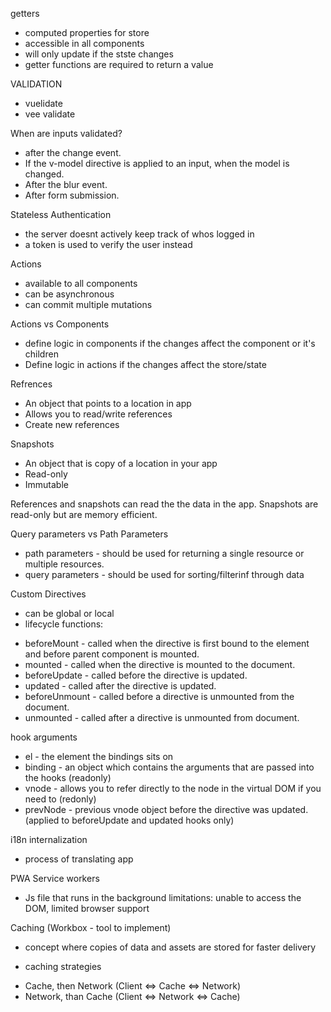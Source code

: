 getters 
- computed properties for store
- accessible in all components
- will only update if the stste changes
- getter functions are required to return a value


VALIDATION
- vuelidate 
- vee validate

When are inputs validated? 
- after the change event.
- If the v-model directive is applied to an input, when the model is changed. 
- After the blur event.
- After form submission.

Stateless Authentication
- the server doesnt actively keep track of whos logged in
- a token is used to verify the user instead

Actions
- available to all components
- can be asynchronous
- can commit multiple mutations

Actions vs Components
- define logic in components if the changes affect the component or it's children
- Define logic in actions if the changes affect the store/state

Refrences
- An object that points to a location in app
- Allows you to read/write references
- Create new references 

Snapshots 
- An object that is copy of a location in your app
- Read-only
- Immutable

References and snapshots can read the the data in the app. Snapshots are read-only but are memory efficient.

Query parameters vs Path Parameters
- path parameters - should be used for returning a single resource or multiple resources.
- query parameters - should be used for sorting/filterinf through data

Custom Directives
- can be global or local
- lifecycle functions: 
* beforeMount - called when the directive is first bound to the element and before parent component is mounted.
* mounted - called when the directive is mounted to the document.
* beforeUpdate - called before the directive is updated.
* updated - called after the directive is updated.
* beforeUnmount - called before a directive is unmounted from the document.
* unmounted - called after a directive is unmounted from document. 

hook arguments
* el - the element the bindings sits on
* binding - an object which contains the arguments that are passed into the hooks (readonly)
* vnode - allows you to refer directly to the node in the virtual DOM if you need to (redonly)
* prevNode - previous vnode object before the directive was updated. (applied to beforeUpdate and updated hooks only)

i18n internalization
- process of translating app

PWA
Service workers 
- Js file that runs in the background
limitations: unable to access the DOM, limited browser support

Caching (Workbox - tool to implement)
- concept where copies of data and assets are stored for faster delivery
* caching strategies
- Cache, then Network   (Client <=> Cache <=> Network)
- Network, than Cache (Client <=> Network <=> Cache)